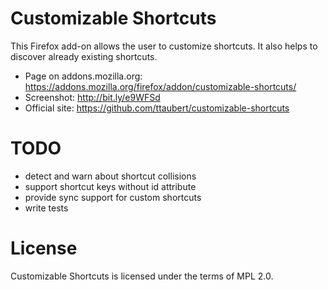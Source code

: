 # Customizable Shortcuts

This Firefox add-on allows the user to customize shortcuts. It also helps to
discover already existing shortcuts.

- Page on addons.mozilla.org: <https://addons.mozilla.org/firefox/addon/customizable-shortcuts/>
- Screenshot: <http://bit.ly/e9WFSd>
- Official site: <https://github.com/ttaubert/customizable-shortcuts>

# TODO

* detect and warn about shortcut collisions
* support shortcut keys without id attribute
* provide sync support for custom shortcuts
* write tests

# License

Customizable Shortcuts is licensed under the terms of MPL 2.0.
